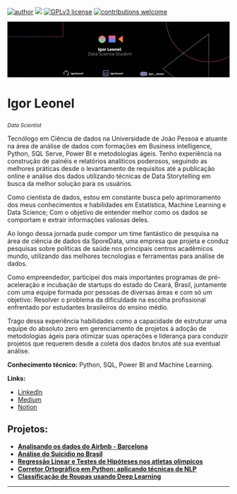[![author](https://img.shields.io/badge/author-IgorLeonel-red.svg)](https://www.linkedin.com/in/igorleonel) [![](https://img.shields.io/badge/python-3.7+-blue.svg)](https://www.python.org/downloads/release/python-365/) [![GPLv3 license](https://img.shields.io/badge/License-GPLv3-blue.svg)](http://perso.crans.org/besson/LICENSE.html) [![contributions welcome](https://img.shields.io/badge/contributions-welcome-brightgreen.svg?style=flat)](https://github.com/igorleonel)

<p align="center">
  <img src="Black Technology LinkedIn Banner.png" >
</p>

# Igor Leonel
<sub>*Data Scientist*</sub>

Tecnólogo em Ciência de dados na Universidade de João Pessoa e atuante na área de análise de dados com formações em Business intelligence, Python, SQL Serve, Power BI e metodologias ágeis. Tenho experiência na construção de painéis e relatórios analíticos poderosos, seguindo as melhores práticas desde o levantamento de requisitos até a publicação online e análise dos dados utilizando técnicas de Data Storytelling em busca da melhor solução para os usuários. 

Como cientista de dados, estou em constante busca pelo aprimoramento dos meus conhecimentos e habilidades em Estatística, Machine Learning e Data Science; Com o objetivo de entender melhor como os dados se comportam e extrair informações valiosas deles. 

Ao longo dessa jornada pude compor um time fantástico de pesquisa na área de ciência de dados da SporeData, uma empresa que projeta e conduz pesquisas sobre políticas de saúde nos principais centros acadêmicos mundo, utilizando das melhores tecnologias e ferramentas para análise de dados.

Como empreendedor, participei dos mais importantes programas de pré-aceleração e incubação de startups do estado do Ceará, Brasil, juntamente com uma equipe formada por pessoas de diversas áreas e com só um objetivo: Resolver o problema da dificuldade na escolha profissional enfrentado por estudantes brasileiros do ensino médio.

Trago dessa experiência habilidades como a capacidade de estruturar uma equipe do absoluto zero em gerenciamento de projetos à adoção de metodologias ágeis para otimizar suas operações e liderança para conduzir projetos que requerem desde a coleta dos dados brutos até sua eventual análise.

**Conhecimento técnico:** Python, SQL, Power BI and Machine Learning.

**Links:**
* [LinkedIn](https://www.linkedin.com/in/igorleonel/)
* [Medium](https://medium.com/@igor__leonel)
* [Notion](https://quickest-egg-336.notion.site/Igor-Leonel-56584b6cca804e35a9fc9b75bc5a8ec6)

## Projetos:


* **[Analisando os dados do Airbnb - Barcelona](https://github.com/igorleonel/DataScience/blob/main/Analisando_os_Dados_do_Airbnb.ipynb)**
* **[Análise do Suicídio no Brasil](https://github.com/igorleonel/DataScience/blob/main/An%C3%A1lise_do_suic%C3%ADdio_no_Brasil_com_Data_Science.ipynb)**
* **[Regressão Linear e Testes de Hipóteses nos atletas olímpicos](https://github.com/igorleonel/DataScience/blob/main/Analisando_as_olimpiadas.ipynb)**
* **[Corretor Ortográfico em Python: aplicando técnicas de NLP](https://github.com/igorleonel/DataScience/blob/main/Corretor_Ortogr%C3%A1fico_em_Python_aplicando_t%C3%A9cnicas_de_NLP.ipynb)**
* **[Classificação de Roupas usando Deep Learning](https://github.com/igorleonel/DataScience/blob/main/Classifica%C3%A7%C3%A3o_de_Roupas_usando_Deep_Learning.ipynb)**
---




